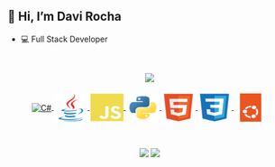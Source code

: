 ## 👋 Hi, I’m Davi Rocha
- 💻 Full Stack Developer

##
<br>

<div align="center">
<a href="https://github.com/daviroc">
  <div>
    <img height="200em" src="https://github-readme-stats.vercel.app/api/top-langs/?username=davirochw&layout=compact&lang_count=16&theme=vision-friendly-dark&count_private=true"/>
  </div>

  <div style="display: inline_block"><br>
    <img align="center" alt="C#" height="50" width="60" src="https://raw.githubusercontent.com/jmnote/z-icons/master/svg/csharp.svg"/>
    <img align="center" alt="JAVA" height="50" width="60" src="https://raw.githubusercontent.com/devicons/devicon/master/icons/java/java-original.svg"/>
    <img align="center" alt="Js" height="50" width="60" src="https://raw.githubusercontent.com/devicons/devicon/master/icons/javascript/javascript-plain.svg"/>
    <img align="center" alt="Pyhon" height="50" width="60" src="https://raw.githubusercontent.com/devicons/devicon/master/icons/python/python-original.svg"/>
    <img align="center" alt="HTML" height="50" width="60" src="https://raw.githubusercontent.com/devicons/devicon/master/icons/html5/html5-original.svg"/>
    <img align="center" alt="CSS" height="50" width="60" src="https://raw.githubusercontent.com/devicons/devicon/master/icons/css3/css3-original.svg"/>
    <img align="center" alt="Ubuntu" height="50" width="60" src="https://raw.githubusercontent.com/devicons/devicon/master/icons/ubuntu/ubuntu-plain.svg"/>
  </div>
</a>

##
<br>
  
<div >
  <a href="https://www.linkedin.com/in/dav1roch4/"><img src="https://img.shields.io/badge/LinkedIn-0077B5?style=for-the-badge&logo=linkedin&logoColor=white" target="_blank"></a>
  <a href="mailto:davirssg@gmail.com"><img src="https://img.shields.io/badge/Gmail-D14836?style=for-the-badge&logo=gmail&logoColor=white" target="_blank"></a>
</div>
</div>
